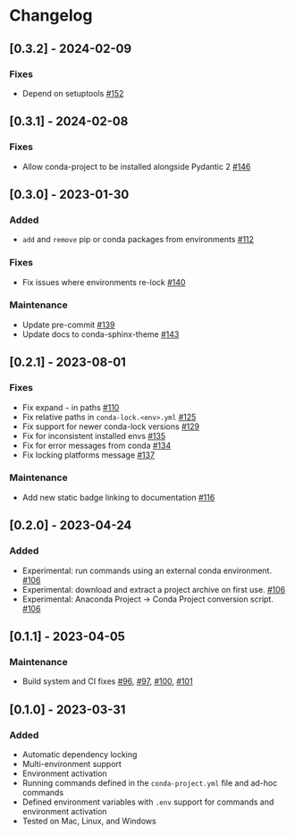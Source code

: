 # Changelog

## [0.3.2] - 2024-02-09

### Fixes

- Depend on setuptools [#152](https://github.com/conda-incubator/conda-project/pull/152)

## [0.3.1] - 2024-02-08

### Fixes

- Allow conda-project to be installed alongside Pydantic 2 [#146](https://github.com/conda-incubator/conda-project/pull/146)

## [0.3.0] - 2023-01-30

### Added

- `add` and `remove` pip or conda packages from environments [#112](https://github.com/conda-incubator/conda-project/pull/112)

### Fixes

- Fix issues where environments re-lock [#140](https://github.com/conda-incubator/conda-project/pull/140)

### Maintenance

- Update pre-commit [#139](https://github.com/conda-incubator/conda-project/pull/139)
- Update docs to conda-sphinx-theme [#143](https://github.com/conda-incubator/conda-project/pull/143)

## [0.2.1] - 2023-08-01

### Fixes

- Fix expand `~` in paths [#110](https://github.com/conda-incubator/conda-project/pull/110)
- Fix relative paths in `conda-lock.<env>.yml` [#125](https://github.com/conda-incubator/conda-project/pull/125)
- Fix support for newer conda-lock versions [#129](https://github.com/conda-incubator/conda-project/pull/129)
- Fix for inconsistent installed envs [#135](https://github.com/conda-incubator/conda-project/pull/135)
- Fix for error messages from conda [#134](https://github.com/conda-incubator/conda-project/pull/134)
- Fix locking platforms message [#137](https://github.com/conda-incubator/conda-project/pull/137)

### Maintenance

- Add new static badge linking to documentation [#116](https://github.com/conda-incubator/conda-project/pull/116)

## [0.2.0] - 2023-04-24

### Added

- Experimental: run commands using an external conda environment. [#106](https://github.com/conda-incubator/conda-project/pull/106)
- Experimental: download and extract a project archive on first use. [#106](https://github.com/conda-incubator/conda-project/pull/106)
- Experimental: Anaconda Project -> Conda Project conversion script. [#106](https://github.com/conda-incubator/conda-project/pull/106)

## [0.1.1] - 2023-04-05

### Maintenance

- Build system and CI fixes [#96](https://github.com/conda-incubator/conda-project/pull/96), [#97](https://github.com/conda-incubator/conda-project/pull/97), [#100](https://github.com/conda-incubator/conda-project/pull/100), [#101](https://github.com/conda-incubator/conda-project/pull/101)

## [0.1.0] - 2023-03-31

### Added

- Automatic dependency locking
- Multi-environment support
- Environment activation
- Running commands defined in the `conda-project.yml` file and ad-hoc commands
- Defined environment variables with `.env` support for commands and environment activation
- Tested on Mac, Linux, and Windows
